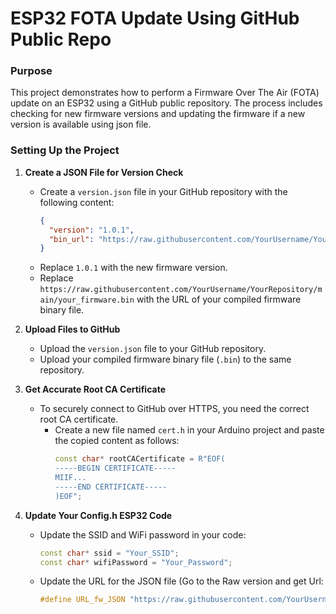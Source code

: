# ESP32 FOTA Update Using GitHub Public Repo

### Purpose
This project demonstrates how to perform a Firmware Over The Air (FOTA) update on an ESP32 using a GitHub public repository. The process includes checking for new firmware versions and updating the firmware if a new version is available using json file.

### Setting Up the Project

1. **Create a JSON File for Version Check**
   - Create a `version.json` file in your GitHub repository with the following content:
     ```json
     {
       "version": "1.0.1",
       "bin_url": "https://raw.githubusercontent.com/YourUsername/YourRepository/main/your_firmware.bin"
     }
     ```
   - Replace `1.0.1` with the new firmware version.
   - Replace `https://raw.githubusercontent.com/YourUsername/YourRepository/main/your_firmware.bin` with the URL of your compiled firmware binary file.

2. **Upload Files to GitHub**
   - Upload the `version.json` file to your GitHub repository.
   - Upload your compiled firmware binary file (`.bin`) to the same repository.

3. **Get Accurate Root CA Certificate**
   - To securely connect to GitHub over HTTPS, you need the correct root CA certificate.
     - Create a new file named `cert.h` in your Arduino project and paste the copied content as follows:
       ```cpp
       const char* rootCACertificate = R"EOF(
       -----BEGIN CERTIFICATE-----
       MIIF...
       -----END CERTIFICATE-----
       )EOF";
       ```

4. **Update Your Config.h ESP32 Code**
   - Update the SSID and WiFi password in your code:
     ```cpp
     const char* ssid = "Your_SSID";
     const char* wifiPassword = "Your_Password";
     ```
   - Update the URL for the JSON file (Go to the Raw version and get Url: 
     ```cpp
     #define URL_fw_JSON "https://raw.githubusercontent.com/YourUsername/YourRepository/main/version.json"
     ```



